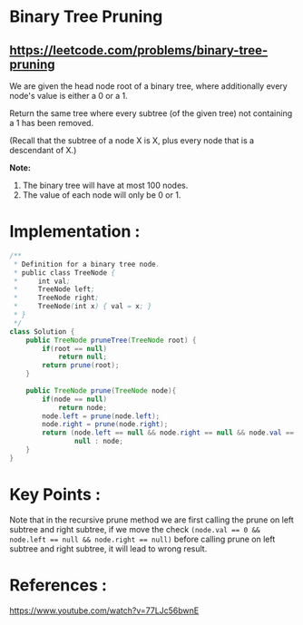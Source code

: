 # Binary Tree Pruning
## https://leetcode.com/problems/binary-tree-pruning

We are given the head node root of a binary tree, where additionally every node's value is either a 0 or a 1.

Return the same tree where every subtree (of the given tree) not containing a 1 has been removed.

(Recall that the subtree of a node X is X, plus every node that is a descendant of X.)


**Note:**

1. The binary tree will have at most 100 nodes.
2. The value of each node will only be 0 or 1.




# Implementation :

```java
/**
 * Definition for a binary tree node.
 * public class TreeNode {
 *     int val;
 *     TreeNode left;
 *     TreeNode right;
 *     TreeNode(int x) { val = x; }
 * }
 */
class Solution {
    public TreeNode pruneTree(TreeNode root) {
        if(root == null)
            return null;
        return prune(root);
    }
    
    public TreeNode prune(TreeNode node){
        if(node == null)
            return node;
        node.left = prune(node.left);
        node.right = prune(node.right);
        return (node.left == null && node.right == null && node.val == 0) ?
                null : node;
    }
}

```

# Key Points :
Note that in the recursive prune method we are first calling the prune on left subtree and right subtree, if we move the check `(node.val == 0 && node.left == null && node.right == null)` before calling prune on left subtree and right subtree, it will lead to wrong result.

# References :
https://www.youtube.com/watch?v=77LJc56bwnE
